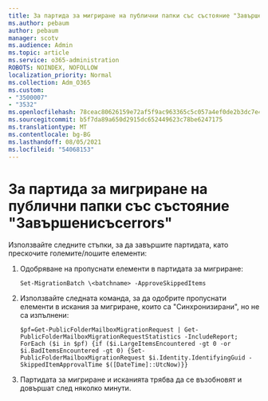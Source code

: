 ```yaml
---
title: За партида за мигриране на публични папки със състояние "Завършенисъсerrors"
ms.author: pebaum
author: pebaum
manager: scotv
ms.audience: Admin
ms.topic: article
ms.service: o365-administration
ROBOTS: NOINDEX, NOFOLLOW
localization_priority: Normal
ms.collection: Adm_O365
ms.custom:
- "3500007"
- "3532"
ms.openlocfilehash: 78ceac80626159e72af5f9ac963365c5c057a4ef0de2b3dc7e4cde5e5cc155e5
ms.sourcegitcommit: b5f7da89a650d2915dc652449623c78be6247175
ms.translationtype: MT
ms.contentlocale: bg-BG
ms.lasthandoff: 08/05/2021
ms.locfileid: "54068153"
---
```

# <a name="for-public-folder-migration-batch-with-completedwitherrors-status"></a>За партида за мигриране на публични папки със състояние "Завършенисъсerrors"

Използвайте следните стъпки, за да завършите партидата, като прескочите големите/лошите елементи: 
1. Одобряване на пропуснати елементи в партидата за мигриране:

    `Set-MigrationBatch \<batchname> -ApproveSkippedItems` 
2. Използвайте следната команда, за да одобрите пропуснати елементи в искания за мигриране, които са "Синхронизирани", но не са изпълнени:

    `$pf=Get-PublicFolderMailboxMigrationRequest | Get-PublicFolderMailboxMigrationRequestStatistics -IncludeReport; ForEach ($i in $pf) {if ($i.LargeItemsEncountered -gt 0 -or $i.BadItemsEncountered -gt 0) {Set-PublicFolderMailboxMigrationRequest $i.Identity.IdentifyingGuid -SkippedItemApprovalTime $([DateTime]::UtcNow)}}`
3. Партидата за мигриране и исканията трябва да се възобновят и довършат след няколко минути.

